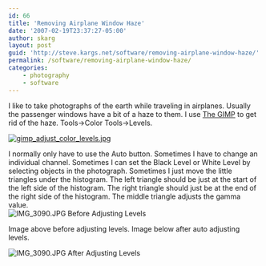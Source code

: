 ```yaml
---
id: 66
title: 'Removing Airplane Window Haze'
date: '2007-02-19T23:37:27-05:00'
author: skarg
layout: post
guid: 'http://steve.kargs.net/software/removing-airplane-window-haze/'
permalink: /software/removing-airplane-window-haze/
categories:
    - photography
    - software
---
```


I like to take photographs of the earth while traveling in airplanes. Usually the passenger windows have a bit of a haze to them. I use [The GIMP](http://www.gimp.org/) to get rid of the haze. Tools-&gt;Color Tools-&gt;Levels.

[![gimp_adjust_color_levels.jpg](http://steve.kargs.net/wp-content/uploads/2007/gimp_adjust_color_levels.jpg "gimp_adjust_color_levels.jpg")](http://steve.kargs.net/wp-content/uploads/2007/gimp_adjust_color_levels.png)

I normally only have to use the Auto button. Sometimes I have to change an individual channel. Sometimes I can set the Black Level or White Level by selecting objects in the photograph. Sometimes I just move the little triangles under the histogram. The left triangle should be just at the start of the left side of the histogram. The right triangle should just be at the end of the right side of the histogram. The middle triangle adjusts the gamma value.  
![IMG_3090.JPG Before Adjusting Levels](http://steve.kargs.net/wp-content/uploads/2007/IMG_3090_small.JPG "IMG_3090.JPG Before Adjusting Levels")

Image above before adjusting levels. Image below after auto adjusting levels.

![IMG_3090.JPG After Adjusting Levels](http://steve.kargs.net/wp-content/uploads/2007/IMG_3090a_small.JPG "IMG_3090.JPG After Adjusting Levels")